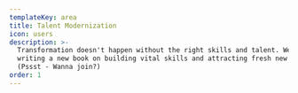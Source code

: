 ```yaml
---
templateKey: area
title: Talent Modernization
icon: users
description: >-
  Transformation doesn't happen without the right skills and talent. We’re
  writing a new book on building vital skills and attracting fresh new talent.
  (Pssst - Wanna join?)
order: 1
---
```


